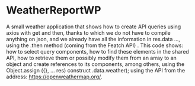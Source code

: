 # WeatherReportWP
A small weather application that shows how to create API queries using axios with get and then, thanks to which we do not have to compile anything on json, and we already have all the information in res.data ..., using the .then method (coming from the Featch API) . This code shows: how to select query components, how to find these elements in the shared API, how to retrieve them or possibly modify them from an array to an object and create references to its components, among others, using the Object.assign ({}, ... res)  construct .data.weather); using the API from the address: https://openweathermap.org/.
